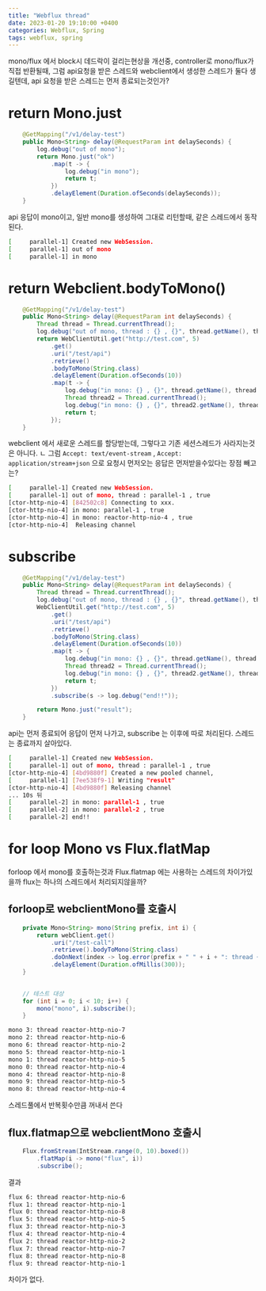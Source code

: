 ```yaml
---
title: "Webflux thread"
date: 2023-01-20 19:10:00 +0400
categories: Webflux, Spring
tags: webflux, spring
---
```


mono/flux 에서 block시 데드락이 걸리는현상을 개선중, controller로 mono/flux가 직접 반환될때, 그럼 api요청을 받은 스레드와 webclient에서 생성한 스레드가 둘다 생길텐데, api 요청을 받은 스레드는 먼저 종료되는것인가?

# return Mono.just
```java
    @GetMapping("/v1/delay-test")
	public Mono<String> delay(@RequestParam int delaySeconds) {
		log.debug("out of mono");
		return Mono.just("ok")
			.map(t -> {
				log.debug("in mono");
				return t;
			})
			.delayElement(Duration.ofSeconds(delaySeconds));
	}
```
api 응답이 mono이고, 일반 mono를 생성하여 그대로 리턴할때, 같은 스레드에서 동작된다.
```sh
[     parallel-1] Created new WebSession.
[     parallel-1] out of mono
[     parallel-1] in mono
```

# return Webclient.bodyToMono()
```java
    @GetMapping("/v1/delay-test")
	public Mono<String> delay(@RequestParam int delaySeconds) {
		Thread thread = Thread.currentThread();
		log.debug("out of mono, thread : {} , {}", thread.getName(), thread.isAlive());
		return WebClientUtil.get("http://test.com", 5)
			.get()
			.uri("/test/api")
			.retrieve()
			.bodyToMono(String.class)
            .delayElement(Duration.ofSeconds(10))
			.map(t -> {
				log.debug("in mono: {} , {}", thread.getName(), thread.isAlive());
				Thread thread2 = Thread.currentThread();
				log.debug("in mono: {} , {}", thread2.getName(), thread2.isAlive());
				return t;
			});
	}
```
webclient 에서 새로운 스레드를 할당받는데, 그렇다고 기존 세션스레드가 사라지는것은 아니다.
ㄴ 그럼 `Accept: text/event-stream` , `Accept: application/stream+json` 으로 요청시 먼저오는 응답은 먼저받을수있다는 장점 빼고는?
```sh
[     parallel-1] Created new WebSession.
[     parallel-1] out of mono, thread : parallel-1 , true
[ctor-http-nio-4] [842502c8] Connecting to xxx.
[ctor-http-nio-4] in mono: parallel-1 , true
[ctor-http-nio-4] in mono: reactor-http-nio-4 , true
[ctor-http-nio-4]  Releasing channel
```

# subscribe
```java
    @GetMapping("/v1/delay-test")
	public Mono<String> delay(@RequestParam int delaySeconds) {
		Thread thread = Thread.currentThread();
		log.debug("out of mono, thread : {} , {}", thread.getName(), thread.isAlive());
		WebClientUtil.get("http://test.com", 5)
			.get()
			.uri("/test/api")
			.retrieve()
			.bodyToMono(String.class)
			.delayElement(Duration.ofSeconds(10))
			.map(t -> {
				log.debug("in mono: {} , {}", thread.getName(), thread.isAlive());
				Thread thread2 = Thread.currentThread();
				log.debug("in mono: {} , {}", thread2.getName(), thread2.isAlive());
				return t;
			})
			.subscribe(s -> log.debug("end!!"));

		return Mono.just("result");
	}   
```
api는 먼저 종료되어 응답이 먼저 나가고, subscribe 는 이후에 따로 처리된다. 스레드는 종료까지 살아있다.
```sh
[     parallel-1] Created new WebSession.
[     parallel-1] out of mono, thread : parallel-1 , true
[ctor-http-nio-4] [4bd9880f] Created a new pooled channel,
[     parallel-1] [7ee538f9-1] Writing "result"
[ctor-http-nio-4] [4bd9880f] Releasing channel
... 10s 뒤
[     parallel-2] in mono: parallel-1 , true
[     parallel-2] in mono: parallel-2 , true
[     parallel-2] end!!
```


# for loop Mono vs Flux.flatMap
forloop 에서 mono를 호출하는것과 Flux.flatmap 에는 사용하는 스레드의 차이가있을까 flux는 하나의 스레드에서 처리되지않을까?
## forloop로 webclientMono를 호출시
```java
	private Mono<String> mono(String prefix, int i) {
		return webClient.get()
			.uri("/test-call")
			.retrieve().bodyToMono(String.class)
			.doOnNext(index -> log.error(prefix + " " + i + ": thread {} ", Thread.currentThread().getName()))
			.delayElement(Duration.ofMillis(300));
	}

	
	// 테스트 대상
	for (int i = 0; i < 10; i++) {
		mono("mono", i).subscribe();
	}
```

```sh
mono 3: thread reactor-http-nio-7 
mono 2: thread reactor-http-nio-6 
mono 6: thread reactor-http-nio-2 
mono 5: thread reactor-http-nio-1 
mono 1: thread reactor-http-nio-5 
mono 0: thread reactor-http-nio-4 
mono 4: thread reactor-http-nio-8 
mono 9: thread reactor-http-nio-5 
mono 8: thread reactor-http-nio-4 
```
스레드풀에서 반복횟수만큼 꺼내서 쓴다
## flux.flatmap으로 webclientMono 호출시
```java
	Flux.fromStream(IntStream.range(0, 10).boxed())
		.flatMap(i -> mono("flux", i))
		.subscribe();
```
결과
```sh
flux 6: thread reactor-http-nio-6 
flux 1: thread reactor-http-nio-1 
flux 0: thread reactor-http-nio-8 
flux 5: thread reactor-http-nio-5 
flux 3: thread reactor-http-nio-3 
flux 4: thread reactor-http-nio-4 
flux 2: thread reactor-http-nio-2 
flux 7: thread reactor-http-nio-7 
flux 8: thread reactor-http-nio-8 
flux 9: thread reactor-http-nio-1 
```
차이가 없다.